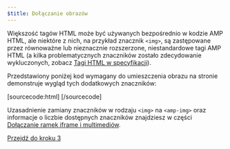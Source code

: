 ```yaml
---
$title: Dołączanie obrazów
---
```


Większość tagów HTML może być używanych bezpośrednio w kodzie AMP HTML, ale niektóre z nich, na przykład znacznik `<img>`, są zastępowane przez równoważne lub nieznacznie rozszerzone, niestandardowe tagi AMP HTML (a kilka problematycznych znaczników zostało zdecydowanie wykluczonych, zobacz [Tagi HTML w specyfikacji](https://github.com/ampproject/amphtml/blob/master/spec/amp-html-format.md)).

Przedstawiony poniżej kod wymagany do umieszczenia obrazu na stronie demonstruje wygląd tych dodatkowych znaczników:

[sourcecode:html]
<amp-img src="welcome.jpg" alt="Welcome" height="400" width="800"></amp-img>
[/sourcecode]

Uzasadnienie zamiany znaczników w rodzaju `<img>` na `<amp-img>` oraz informacje o liczbie dostępnych znaczników znajdziesz w części [Dołączanie ramek iframe i multimediów](/docs/guides/amp_replacements.html).

<a class="go-button button" href="/pl/docs/get_started/general/create/presentation_layout.html">Przejdź do kroku 3</a>
